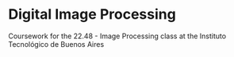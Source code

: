 # Digital Image Processing

Coursework for the 22.48 - Image Processing class at the Instituto Tecnológico de Buenos Aires
